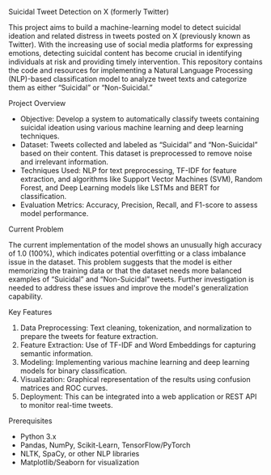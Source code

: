 Suicidal Tweet Detection on X (formerly Twitter)

This project aims to build a machine-learning model to detect suicidal ideation and related distress in tweets posted on X (previously known as Twitter). With the increasing use of social media platforms for expressing emotions, detecting suicidal content has become crucial in identifying individuals at risk and providing timely intervention. This repository contains the code and resources for implementing a Natural Language Processing (NLP)-based classification model to analyze tweet texts and categorize them as either “Suicidal” or “Non-Suicidal.”

Project Overview

- Objective: Develop a system to automatically classify tweets containing suicidal ideation using various machine learning and deep learning techniques.
- Dataset: Tweets collected and labeled as “Suicidal” and “Non-Suicidal” based on their content. This dataset is preprocessed to remove noise and irrelevant information.
- Techniques Used: NLP for text preprocessing, TF-IDF for feature extraction, and algorithms like Support Vector Machines (SVM), Random Forest, and Deep Learning models like LSTMs and BERT for classification.
- Evaluation Metrics: Accuracy, Precision, Recall, and F1-score to assess model performance.

Current Problem

The current implementation of the model shows an unusually high accuracy of 1.0 (100%), which indicates potential overfitting or a class imbalance issue in the dataset. This problem suggests that the model is either memorizing the training data or that the dataset needs more balanced examples of “Suicidal” and “Non-Suicidal” tweets. Further investigation is needed to address these issues and improve the model's generalization capability.

Key Features

1. Data Preprocessing: Text cleaning, tokenization, and normalization to prepare the tweets for feature extraction.
2. Feature Extraction: Use of TF-IDF and Word Embeddings for capturing semantic information.
3. Modeling: Implementing various machine learning and deep learning models for binary classification.
4. Visualization: Graphical representation of the results using confusion matrices and ROC curves.
5. Deployment: This can be integrated into a web application or REST API to monitor real-time tweets.

Prerequisites

- Python 3.x
- Pandas, NumPy, Scikit-Learn, TensorFlow/PyTorch
- NLTK, SpaCy, or other NLP libraries
- Matplotlib/Seaborn for visualization
